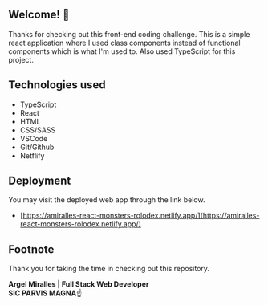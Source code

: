 ## Welcome! 👋

Thanks for checking out this front-end coding challenge.
This is a simple react application where I used class components instead of functional components which is what I'm used to. Also used TypeScript for this project.

## Technologies used

- TypeScript
- React
- HTML
- CSS/SASS
- VSCode
- Git/Github
- Netflify

## Deployment

You may visit the deployed web app through the link below.

- [https://amiralles-react-monsters-rolodex.netlify.app/](https://amiralles-react-monsters-rolodex.netlify.app/)

## Footnote

Thank you for taking the time in checking out this repository.

**Argel Miralles | Full Stack Web Developer**<br>
**SIC PARVIS MAGNA**☝
